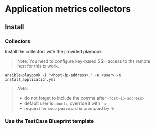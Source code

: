 # Application metrics collectors

## Install

### Collectors

Install the collectors with the provided playbook.

> Note: You need to configure key-based SSH access to the remote host for this to work.

```shell script
ansible-playbook -i "<host-ip-address>," -u <user> -K install_application.yml
```

> *Note:*
>
> - do not forget to include the comma after `<host-ip-address>`
> - default user is `ubuntu`, override it with `-u`
> - request for `sudo` password is prompted by `-K`

### Use the TestCase Blueprint template